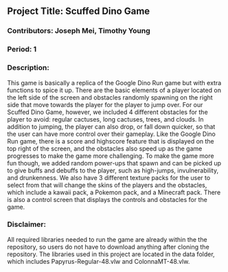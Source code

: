 ## Project Title: Scuffed Dino Game
### Contributors: Joseph Mei, Timothy Young
### Period: 1

### Description:
This game is basically a replica of the Google Dino Run game but with extra functions to spice it up. There are the basic elements of a player located on the left side of the screen and obstacles randomly spawning on the right side that move towards the player for the player to jump over. For our Scuffed Dino Game, however, we included 4 different obstacles for the player to avoid: regular cactuses,  long cactuses, trees, and clouds. In addition to jumping, the player can also drop, or fall down quicker, so that the user can have more control over their gameplay. Like the Google Dino Run game, there is a score and highscore feature that is displayed on the top right of the screen, and the obstacles also speed up as the game progresses to make the game more challenging. To make the game more fun though, we added random power-ups that spawn and can be picked up to give buffs and debuffs to the player, such as high-jumps, invulnerability, and drunkenness. We also have 3 different texture packs for the user to select from that will change the skins of the players and the obstacles, which include a kawaii pack, a Pokemon pack, and a Minecraft pack. There is also a control screen that displays the controls and obstacles for the game.

### Disclaimer:
All required libraries needed to run the game are already within the the repository, so users do not have to download anything after cloning the repository. The libraries used in this project are located in the data folder, which includes Papyrus-Regular-48.vlw and ColonnaMT-48.vlw.
